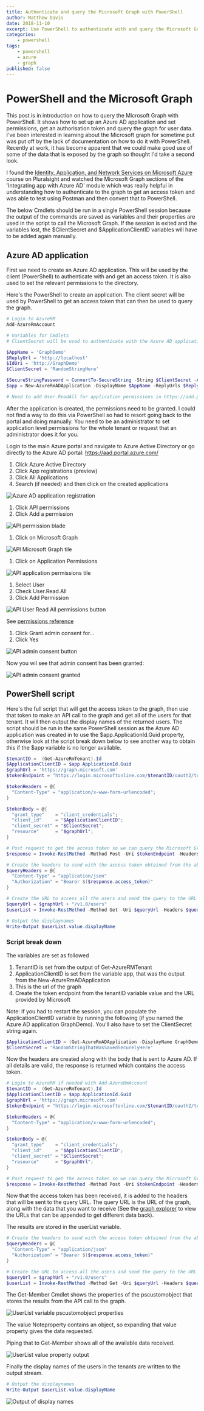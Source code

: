 ```yaml
---
title: Authenticate and query the Microsoft Graph with PowerShell
author: Matthew Davis
date: 2018-11-10
excerpt: Use PowerShell to authenticate with and query the Microsoft Graph
categories: 
    - powershell
tags:
    - powershell
    - azure
    - graph
published: false
---
```


# PowerShell and the Microsoft Graph

This post is in introduction on how to query the Microsoft Graph with PowerShell. It shows how to set up an Azure AD application and set permissions, get an authorisation token and query the graph for user data. I've been interested in learning about the Microsoft graph for sometime put was put off by the lack of documentation on how to do it with PowerShell. Recently at work, it has become apparent that we could make good use of some of the data that is exposed by the graph so thought I'd take a second look. 

I found the [Identity, Application, and Network Services on Microsoft Azure] course on Pluralsight and watched the Microsoft Graph sections of the 'Integrating app with Azure AD' module which was really helpful in understanding how to authenticate to the graph to get an access token and was able to test using Postman and then convert that to PowerShell.

The below Cmdlets should be run in a single PowerShell session because the output of the commands are saved as variables and their properties are used in the script to call the Microsoft Graph. If the session is exited and the variables lost, the $ClientSecret and $ApplicationClientID variables will have to be added again manually.

## Azure AD application

First we need to create an Azure AD application. This will be used by the client (PowerShell) to authenticate with and get an access token. It is also used to set the relevant permissions to the directory.

Here's the PowerShell to create an application. The client secret will be used by PowerShell to get an access token that can then be used to query the graph.

```powershell
# Login to AzureRM
Add-AzureRmAccount

# Variables for Cmdlets
# ClientSecret will be used to authenticate with the Azure AD application and should be stored securely.

$AppName = 'GraphDemo'
$ReplyUrl = 'http://localhost'
$IdUri = 'http://GraphDemo'
$ClientSecret = 'RandomStringHere'

$SecureStringPassword = ConvertTo-SecureString -String $ClientSecret -AsPlainText -Force
$app = New-AzureRmADApplication -DisplayName $AppName -ReplyUrls $ReplyUrl -Password $SecureStringPassword -IdentifierUris $IdUri

# Need to add User.ReadAll for application permissions in https://add.portal.azure.com

```

After the application is created, the permissions need to be granted. I could not find a way to do this via PowerShell so had to resort going back to the portal and doing manually. You need to be an administrator to set application level permissions for the whole tenant or request that an administrator does it for you.

Login to the main Azure portal and navigate to Azure Active Directory or go directly to the Azure AD portal: https://aad.portal.azure.com/

1. Click Azure Active Directory
2. Click App registrations (preview)
3. Click All Applications
4. Search (if needed) and then click on the created applications

![Azure AD application registration](/images/ms-graph-powershell/app-reg.png)

1. Click API permissions
2. Click Add a permission

![API permission blade](/images/ms-graph-powershell/api-permissions.png)

1. Click on Microsoft Graph

![API Microsoft Graph tile](/images/ms-graph-powershell/api-ms-graph.png)

1. Click on Application Permissions

![API application permissions tile](/images/ms-graph-powershell/app-permissions.png)

1. Select User
2. Check User.Read.All 
3. Click Add Permission

![API User Read All permissions button](/images/ms-graph-powershell/user-read-all.png)

See [permissions reference]

1. Click Grant admin consent for...
2. Click Yes

![API admin consent button](/images/ms-graph-powershell/admin-consent.png)

Now you wil see that admin consent has been granted:

![API admin consent granted](/images/ms-graph-powershell/admin-consent-granted.png)

## PowerShell script

Here's the full script that will get the access token to the graph, then use that token to make an API call to the graph and get all of the users for that tenant. It will then output the display names of the returned users. The script should be run in the same PowerShell session as the Azure AD application was created in to use the $app.ApplicationId.Guid property, otherwise look at the script break down below to see another way to obtain this if the $app variable is no longer available.

```powershell
$tenantID =  (Get-AzureRmTenant).Id
$ApplicationClientID = $app.ApplicationId.Guid
$graphUrl = 'https://graph.microsoft.com'
$tokenEndpoint = "https://login.microsoftonline.com/$tenantID/oauth2/token"

$tokenHeaders = @{
  "Content-Type" = "application/x-www-form-urlencoded";
}

$tokenBody = @{
  "grant_type"    = "client_credentials";
  "client_id"     = "$ApplicationClientID";
  "client_secret" = "$ClientSecret";
  "resource"      = "$graphUrl";
}

# Post request to get the access token so we can query the Microsoft Graph (valid for 1 hour)
$response = Invoke-RestMethod -Method Post -Uri $tokenEndpoint -Headers $tokenHeaders -Body $tokenBody

# Create the headers to send with the access token obtained from the above post
$queryHeaders = @{
  "Content-Type" = "application/json"
  "Authorization" = "Bearer $($response.access_token)"
}

# Create the URL to access all the users and send the query to the URL along with authorization headers
$queryUrl = $graphUrl + "/v1.0/users"
$userList = Invoke-RestMethod -Method Get -Uri $queryUrl -Headers $queryHeaders

# Output the displaynames
Write-Output $userList.value.displayName
```

### Script break down

The variables are set as followed

1. TenantID is set from the output of Get-AzureRMTenant
2. ApplicationClientID is set from the variable app, that was the output from the New-AzureRmADApplication
3. This is the url of the graph
4. Create the token endpoint from the tenantID variable value and the URL provided by Microsoft

Note: if you had to restart the session, you can populate the ApplicationClientID variable by running the following (if you named the Azure AD application GraphDemo). You'll also have to set the ClientSecret string again.

```powershell
$ApplicationClientID = (Get-AzureRmADApplication -DisplayName GraphDemo).ApplicationId.Guid
$ClientSecret = 'RandomStringThatWasSavedSecurelyHere'
```

Now the headers are created along with the body that is sent to Azure AD. If all details are valid, the response is returned which contains the access token.

```powershell
# Login to AzureRM if needed with Add-AzureRmAccount
$tenantID =  (Get-AzureRmTenant).Id
$ApplicationClientID = $app.ApplicationId.Guid
$graphUrl = 'https://graph.microsoft.com'
$tokenEndpoint = "https://login.microsoftonline.com/$tenantID/oauth2/token"

$tokenHeaders = @{
  "Content-Type" = "application/x-www-form-urlencoded";
}

$tokenBody = @{
  "grant_type"    = "client_credentials";
  "client_id"     = "$ApplicationClientID";
  "client_secret" = "$ClientSecret";
  "resource"      = "$graphUrl";
}

# Post request to get the access token so we can query the Microsoft Graph (valid for 1 hour)
$response = Invoke-RestMethod -Method Post -Uri $tokenEndpoint -Headers $tokenHeaders -Body $tokenBody
```

Now that the access token has been received, it is added to the headers that will be sent to the query URL. The query URL is the URL of the graph, along with the data that you want to receive (See the [graph explorer] to view the URLs that can be appended to get different data back).

The results are stored in the userList variable.

```powershell
# Create the headers to send with the access token obtained from the above post
$queryHeaders = @{
  "Content-Type" = "application/json"
  "Authorization" = "Bearer $($response.access_token)"
}

# Create the URL to access all the users and send the query to the URL along with authorization headers
$queryUrl = $graphUrl + "/v1.0/users"
$userList = Invoke-RestMethod -Method Get -Uri $queryUrl -Headers $queryHeaders
```

The Get-Member Cmdlet shows the properties of the pscustomobject that stores the results from the API call to the graph.

![UserList variable pscustomobject properties](/images/ms-graph-powershell/pscustom-object.png)

The value Noteproperty contains an object, so expanding that value property gives the data requested.

Piping that to Get-Member shows all of the available data received.

![UserList value property output](/images/ms-graph-powershell/value-properties.png)

Finally the display names of the users in the tenants are written to the output stream.

```powershell
# Output the displaynames
Write-Output $userList.value.displayName
```

![Output of display names](/images/ms-graph-powershell/display-name.png)


[Identity, Application, and Network Services on Microsoft Azure]: https://www.pluralsight.com/courses/microsoft-azure-identity-application-network-services

[permissions reference]: https://developer.microsoft.com/en-us/graph/docs/concepts/permissions_reference
[graph explorer]: https://developer.microsoft.com/en-us/graph/graph-explorer